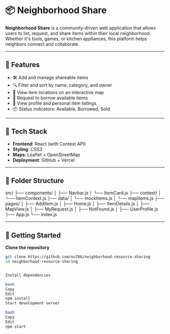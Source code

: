 # 📦 Neighborhood Share

**Neighborhood Share** is a community-driven web application that allows users to list, request, and share items within their local neighborhood. Whether it's tools, games, or kitchen appliances, this platform helps neighbors connect and collaborate.

---

## 🚀 Features

- 🛠️ Add and manage shareable items  
- 🔍 Filter and sort by name, category, and owner  
- 📍 View item locations on an interactive map  
- 🙋 Request to borrow available items  
- 👤 View profile and personal item listings  
- 📦 Status indicators: Available, Borrowed, Sold

---

## 🧰 Tech Stack

- **Frontend**: React (with Context API)  
- **Styling**: CSS3  
- **Maps**: Leaflet + OpenStreetMap  
- **Deployment**: GitHub + Vercel

---

## 📁 Folder Structure

src/
├── components/
│ ├── Navbar.js
│ └── ItemCard.js
├── context/
│ └── ItemContext.js
├── data/
│ └── mockItems.js
│ └── mapItems.js
├── pages/
│ ├── AddItem.js
│ ├── Home.js
│ ├── ItemDetails.js
│ ├── MapView.js
│ ├── MyRequest.js
│ ├── NotFound.js
│ ├── UserProfile.js
├── App.js
└── index.js


---

## 🧪 Getting Started

**Clone the repository**

```bash
git clone https://github.com/ou786/neighborhood-resource-sharing
cd neighborhood-resource-sharing


Install dependencies

bash
Copy
Edit
npm install
Start development server

bash
Copy
Edit
npm start